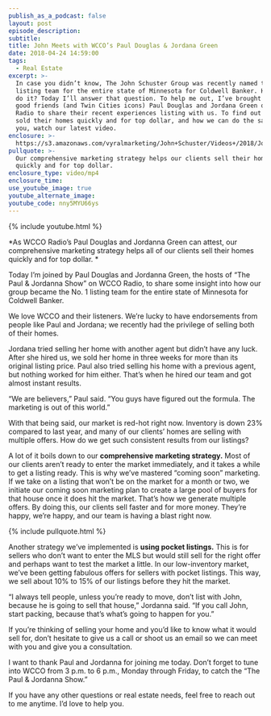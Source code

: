 ```yaml
---
publish_as_a_podcast: false
layout: post
episode_description:
subtitle:
title: John Meets with WCCO’s Paul Douglas & Jordana Green
date: 2018-04-24 14:59:00
tags:
  - Real Estate
excerpt: >-
  In case you didn’t know, The John Schuster Group was recently named the No. 1
  listing team for the entire state of Minnesota for Coldwell Banker. How did we
  do it? Today I’ll answer that question. To help me out, I’ve brought in my two
  good friends (and Twin Cities icons) Paul Douglas and Jordana Green of WCCO
  Radio to share their recent experiences listing with us. To find out how we
  sold their homes quickly and for top dollar, and how we can do the same for
  you, watch our latest video.
enclosure: >-
  https://s3.amazonaws.com/vyralmarketing/John+Schuster/Videos+/2018/John%2520Schuster%2520Group-%2520How%2520We%2520Managed%2520to%2520Become%2520the%2520No.%25201%2520Listing%2520Team%2520in%2520Minnesota.mp4
pullquote: >-
  Our comprehensive marketing strategy helps our clients sell their homes
  quickly and for top dollar.
enclosure_type: video/mp4
enclosure_time:
use_youtube_image: true
youtube_alternate_image:
youtube_code: nny5MYU66ys
---
```


{% include youtube.html %}

\*As WCCO Radio’s Paul Douglas and Jordanna Green can attest, our comprehensive marketing strategy helps all of our clients sell their homes quickly and for top dollar. \*

Today I’m joined by Paul Douglas and Jordanna Green, the hosts of “The Paul & Jordanna Show” on WCCO Radio, to share some insight into how our group became the No. 1 listing team for the entire state of Minnesota for Coldwell Banker.

We love WCCO and their listeners. We’re lucky to have endorsements from people like Paul and Jordana; we recently had the privilege of selling both of their homes.

Jordana tried selling her home with another agent but didn’t have any luck. After she hired us, we sold her home in three weeks for more than its original listing price. Paul also tried selling his home with a previous agent, but nothing worked for him either. That’s when he hired our team and got almost instant results.

“We are believers,” Paul said. “You guys have figured out the formula. The marketing is out of this world.”

With that being said, our market is red-hot right now. Inventory is down 23% compared to last year, and many of our clients’ homes are selling with multiple offers. How do we get such consistent results from our listings?

A lot of it boils down to our **comprehensive marketing strategy.** Most of our clients aren’t ready to enter the market immediately, and it takes a while to get a listing ready. This is why we’ve mastered “coming soon” marketing. If we take on a listing that won’t be on the market for a month or two, we initiate our coming soon marketing plan to create a large pool of buyers for that house once it does hit the market. That’s how we generate multiple offers. By doing this, our clients sell faster and for more money. They’re happy, we’re happy, and our team is having a blast right now.

{% include pullquote.html %}

Another strategy we’ve implemented is **using pocket listings.** This is for sellers who don’t want to enter the MLS but would still sell for the right offer and perhaps want to test the market a little. In our low-inventory market, we’ve been getting fabulous offers for sellers with pocket listings. This way, we sell about 10% to 15% of our listings before they hit the market.

“I always tell people, unless you’re ready to move, don’t list with John, because he is going to sell that house,” Jordanna said. “If you call John, start packing, because that’s what’s going to happen for you.”

If you’re thinking of selling your home and you’d like to know what it would sell for, don’t hesitate to give us a call or shoot us an email so we can meet with you and give you a consultation.

I want to thank Paul and Jordanna for joining me today. Don’t forget to tune into WCCO from 3 p.m. to 6 p.m., Monday through Friday, to catch the “The Paul & Jordanna Show.”

If you have any other questions or real estate needs, feel free to reach out to me anytime. I’d love to help you.